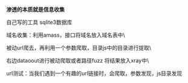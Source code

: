
**渗透的本质就是信息收集**

自己写的工具
sqlite3数据库



域名收集：利用amass，接口将域名放入域名表中\

被动url爬去，再利用一个参数爬取，目录js中的目录进行提取\

右边dataoout进行被动爬取或者路径fuzz 将结果放入xray中\

url测试：当我们遇到一个有趣的url链接时，会爬取，参数发现，js目录发现

